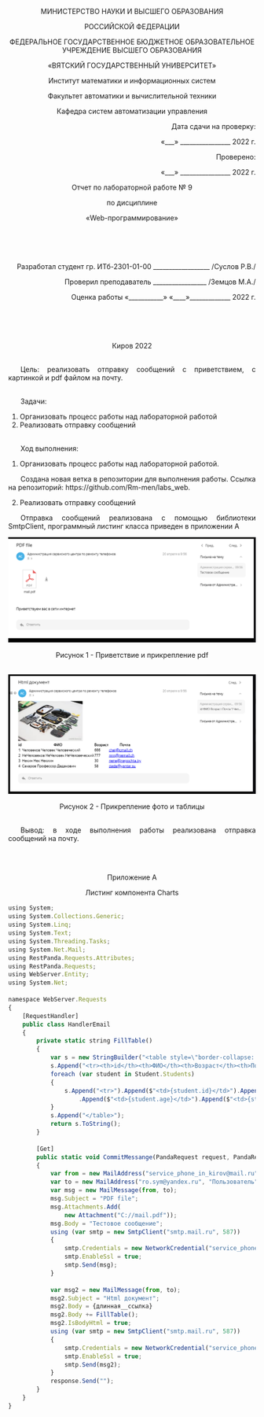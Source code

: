 <p align = center>МИНИСТЕРСТВО НАУКИ И ВЫСШЕГО ОБРАЗОВАНИЯ
<p align = center>РОССИЙСКОЙ ФЕДЕРАЦИИ
<p align = center>ФЕДЕРАЛЬНОЕ ГОСУДАРСТВЕННОЕ БЮДЖЕТНОЕ ОБРАЗОВАТЕЛЬНОЕ УЧРЕЖДЕНИЕ ВЫСШЕГО ОБРАЗОВАНИЯ
<p align = center>«ВЯТСКИЙ ГОСУДАРСТВЕННЫЙ УНИВЕРСИТЕТ»
<p align = center>Институт математики и информационных систем
<p align = center>Факультет автоматики и вычислительной техники
<p align = center>Кафедра систем автоматизации управления
<p align = right>Дата сдачи на проверку:
<p align = right>«___» ________________ 2022 г.
<p align = right>Проверено:
<p align = right>«___» ________________ 2022 г.
<p align = center >Отчет по лабораторной работе № 9
<p align = center>по дисциплине
<p align = center>«Web-программирование»
<br/>
<br/>
<br/>
<br/>
<br/>

<p align = right>Разработал студент гр. ИТб-2301-01-00 __________________ /Суслов Р.В./
<p align = right>Проверил преподаватель _________________ /Земцов М.А./
<p align = right>Оценка работы	«___________» 
«____»_____________ 2022 г.
<br/>
<br/>
<br/>
<br/>
<br/>
<p align = center>Киров 2022
<br/><br/>

<p align = justify style="text-indent: 25px;">Цель: реализовать отправку сообщений с приветствием, с картинкой и pdf файлом на почту.
<br/><br/>

<p align = justify style="text-indent: 25px;">
Задачи:

1. Организовать процесс работы над лабораторной работой
1. Реализовать отправку сообщений
<br/><br/>

<p align = justify style="text-indent: 25px;">Ход выполнения:

1. Организовать процесс работы над лабораторной работой.
<p align = justify style="text-indent: 25px;">
Создана новая ветка в репозитории для выполнения работы.
Ссылка на репозиторий: https://github.com/Rm-men/labs_web.

2. Реализовать отправку сообщений
<p align = justify style="text-indent: 25px;">
Отправка сообщений реализована с помощью библиотеки SmtpClient, программный листинг класса приведен в приложении А

<p align=center><img src=./src/l9_pdf.png></p>
<p align = center>Рисунок 1 - Приветствие и прикрепление pdf
<br><br>
<p align=center><img src=./src/l9_table.png></p>
<p align = center>Рисунок 2 - Прикрепление фото и таблицы
<br><br>

<p align = justify style="text-indent: 25px;">Вывод: в ходе выполнения работы реализована отправка сообщений на почту.

<br><br>
<p align = center>Приложение А

<p align = center>Листинг компонента Charts

```js
using System;
using System.Collections.Generic;
using System.Linq;
using System.Text;
using System.Threading.Tasks;
using System.Net.Mail;
using RestPanda.Requests.Attributes;
using RestPanda.Requests;
using WebServer.Entity;
using System.Net;

namespace WebServer.Requests
{
    [RequestHandler]
    public class HandlerEmail
    {
        private static string FillTable()
        {
            var s = new StringBuilder("<table style=\"border-collapse: collapse\">" + Environment.NewLine);
            s.Append("<tr><th>id</th><th>ФИО</th><th>Возраст</th><th>Почта</th></tr>" + Environment.NewLine);
            foreach (var student in Student.Students)
            {
                s.Append("<tr>").Append($"<td>{student.id}</td>").Append($"<td>{student.fio}</td>")
                    .Append($"<td>{student.age}</td>").Append($"<td>{student.email}</td>").Append("</tr>" + Environment.NewLine);
            }
            s.Append("</table>");
            return s.ToString();
        }

        [Get]
        public static void CommitMessange(PandaRequest request, PandaResponse response)
        {
            var from = new MailAddress("service_phone_in_kirov@mail.ru", "Администрация сервисного центра по ремонту телефонов");
            var to = new MailAddress("ro.sym@yandex.ru", "Пользователь");
            var msg = new MailMessage(from, to);
            msg.Subject = "PDF file";
            msg.Attachments.Add(
                new Attachment("C://mail.pdf"));
            msg.Body = "Тестовое сообщение";
            using (var smtp = new SmtpClient("smtp.mail.ru", 587))
            {
                smtp.Credentials = new NetworkCredential("service_phone_in_kirov@mail.ru", "mLfsyTvqZpfEDu0VzUih");
                smtp.EnableSsl = true;
                smtp.Send(msg);
            }

            var msg2 = new MailMessage(from, to);
            msg2.Subject = "Html документ";
            msg2.Body = {длинная__ссылка}
            msg2.Body += FillTable();
            msg2.IsBodyHtml = true;
            using (var smtp = new SmtpClient("smtp.mail.ru", 587))
            {
                smtp.Credentials = new NetworkCredential("service_phone_in_kirov@mail.ru", "mLfsyTvqZpfEDu0VzUih");
                smtp.EnableSsl = true;
                smtp.Send(msg2);
            }
            response.Send("");
        }
    }
}
```
<br><br>